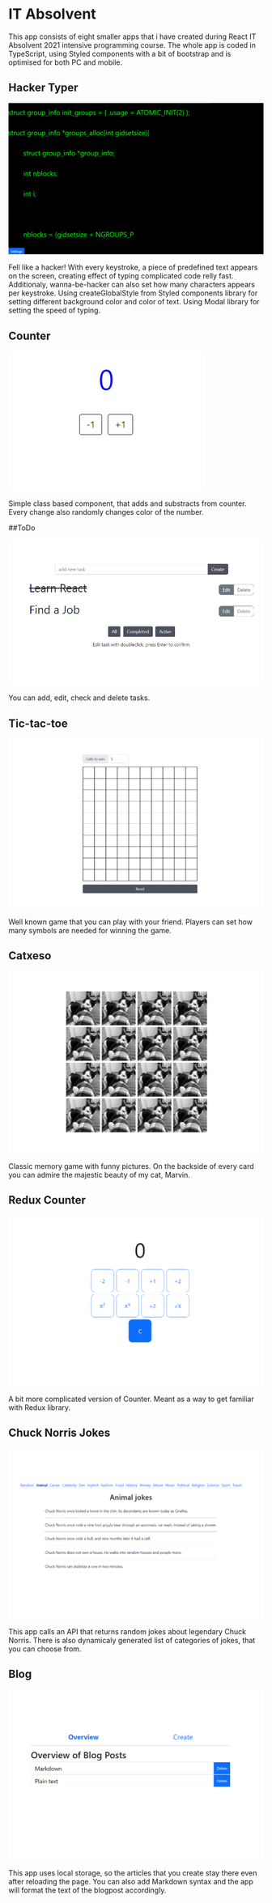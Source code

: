 # IT Absolvent
This app consists of eight smaller apps that i have created during React IT Absolvent 2021 intensive programming course. The whole app is coded in TypeScript, using Styled components with a bit of bootstrap and is optimised for both PC and mobile.

## Hacker Typer

![alt text](https://github.com/Tchomasek/IT-Absolvent-2/blob/master/src/components/home/img/HackerTyper.png?raw=true)

Fell like a hacker! With every keystroke, a piece of predefined text appears on the screen, creating effect of typing complicated code relly fast. Additionaly, wanna-be-hacker can also set how many characters appears per keystroke. Using createGlobalStyle from Styled components library for setting different background color and color of text. Using Modal library for setting the speed of typing.

## Counter
![alt text](https://github.com/Tchomasek/IT-Absolvent-2/blob/master/src/components/home/img/Counter.png?raw=true)

Simple class based component, that adds and substracts from counter. Every change also randomly changes color of the number.

##ToDo

![alt text](https://github.com/Tchomasek/IT-Absolvent-2/blob/master/src/components/home/img/Todo.png?raw=true)

You can add, edit, check and delete tasks.

## Tic-tac-toe

![alt text](https://github.com/Tchomasek/IT-Absolvent-2/blob/master/src/components/home/img/Tictactoe.png?raw=true)

Well known game that you can play with your friend. Players can set how many symbols are needed for winning the game.

## Catxeso

![alt text](https://github.com/Tchomasek/IT-Absolvent-2/blob/master/src/components/home/img/Catxeso.png?raw=true)

Classic memory game with funny pictures. On the backside of every card you can admire the majestic beauty of my cat, Marvin.

## Redux Counter

![alt text](https://github.com/Tchomasek/IT-Absolvent-2/blob/master/src/components/home/img/CounterRedux.png?raw=true)

A bit more complicated version of Counter. Meant as a way to get familiar with Redux library.

## Chuck Norris Jokes

![alt text](https://github.com/Tchomasek/IT-Absolvent-2/blob/master/src/components/home/img/Jokes.png?raw=true)

This app calls an API that returns random jokes about legendary Chuck Norris. There is also dynamicaly generated list of categories of jokes, that you can choose from.

## Blog

![alt text](https://github.com/Tchomasek/IT-Absolvent-2/blob/master/src/components/home/img/Blog.png?raw=true)

This app uses local storage, so the articles that you create stay there even after reloading the page. You can also add Markdown syntax and the app will format the text of the blogpost accordingly.
